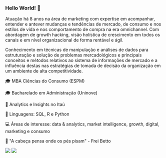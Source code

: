 ### Hello World! 🤘

Atuação há 8 anos na área de marketing com expertise em acompanhar, entender e antever mudanças e tendências de mercado, de consumo e nos estilos de vida e nos comportamento de compra na era omnichannel. Com abordagem de growth hacking, visão holística de crescimento em todos os canais e em nível organizacional de forma rentável e ágil.

Conhecimento em técnicas de manipulação e análises de dados para estruturação e solução de problemas mercadológicos e principais conceitos e métodos relativos ao sistema de informações de mercado e a influência destas nas estratégias de tomada de decisão da organização em um ambiente de alta competitividade.


🎓 MBA Ciências do Consumo (ESPM)

🎓 Bacharelado em Administração (Uninove)
 
🚀 Analytics e Insights no Itaú

👅 Linguagens: SQL, R e Python

💻 Áreas de interesse: data & analytics, market intelligence, growth, digital, marketing e consumo

💭 "A cabeça pensa onde os pés pisam" - Frei Betto


<div> 
  <a href = "mailto:bccsousa@gmail.com"><img src="https://img.shields.io/badge/-Gmail-%23333?style=for-the-badge&logo=gmail&logoColor=white" target="_blank"></a>
  <a href="https://www.linkedin.com/in/beatriz-csousa" target="_blank"><img src="https://img.shields.io/badge/-LinkedIn-%230077B5?style=for-the-badge&logo=linkedin&logoColor=white" target="_blank"></a> 
  
</div>
